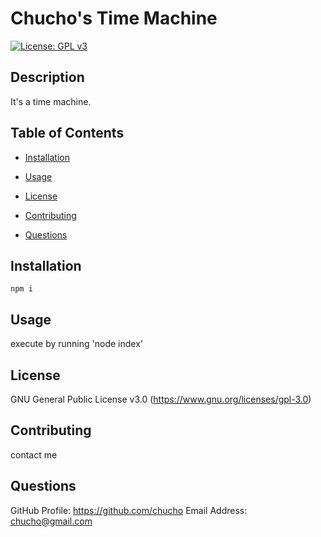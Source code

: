 # Chucho's Time Machine

[![License: GPL v3](https://img.shields.io/badge/License-GPLv3-blue.svg)](https://www.gnu.org/licenses/gpl-3.0)

## Description

It's a time machine.

## Table of Contents

* [Installation](#installation)

* [Usage](#usage)

* [License](#license)

* [Contributing](#Contributing)

* [Questions](#Questions)

## Installation

```
npm i
```

## Usage

execute by running 'node index'

## License
GNU General Public License v3.0
(https://www.gnu.org/licenses/gpl-3.0)

## Contributing
contact me

## Questions
GitHub Profile: https://github.com/chucho
Email Address: chucho@gmail.com
